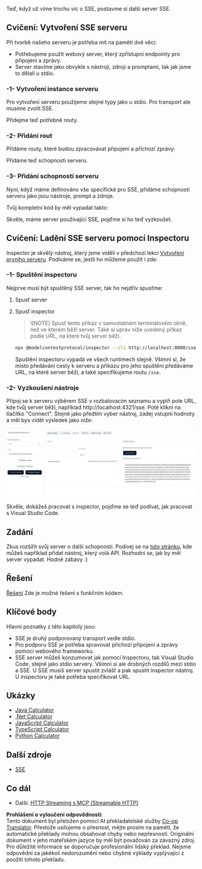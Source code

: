 <!--
CO_OP_TRANSLATOR_METADATA:
{
  "original_hash": "1681ca3633aeb49ee03766abdbb94a93",
  "translation_date": "2025-06-17T22:26:32+00:00",
  "source_file": "03-GettingStarted/05-sse-server/README.md",
  "language_code": "cs"
}
-->
Teď, když už víme trochu víc o SSE, postavme si další server SSE.

## Cvičení: Vytvoření SSE serveru

Při tvorbě našeho serveru je potřeba mít na paměti dvě věci:

- Potřebujeme použít webový server, který zpřístupní endpointy pro připojení a zprávy.
- Server stavíme jako obvykle s nástroji, zdroji a promptami, tak jak jsme to dělali u stdio.

### -1- Vytvoření instance serveru

Pro vytvoření serveru použijeme stejné typy jako u stdio. Pro transport ale musíme zvolit SSE.

Přidejme teď potřebné routy.

### -2- Přidání rout

Přidáme routy, které budou zpracovávat připojení a příchozí zprávy:

Přidáme teď schopnosti serveru.

### -3- Přidání schopností serveru

Nyní, když máme definováno vše specifické pro SSE, přidáme schopnosti serveru jako jsou nástroje, prompt a zdroje.

Tvůj kompletní kód by měl vypadat takto:

Skvěle, máme server používající SSE, pojďme si ho teď vyzkoušet.

## Cvičení: Ladění SSE serveru pomocí Inspectoru

Inspector je skvělý nástroj, který jsme viděli v předchozí lekci [Vytvoření prvního serveru](/03-GettingStarted/01-first-server/README.md). Podíváme se, jestli ho můžeme použít i zde:

### -1- Spuštění inspectoru

Nejprve musí být spuštěný SSE server, tak ho nejdřív spusťme:

1. Spusť server

1. Spusť inspector

    > ![NOTE]
    > Spusť tento příkaz v samostatném terminálovém okně, než ve kterém běží server. Také si uprav níže uvedený příkaz podle URL, na které tvůj server běží.

    ```sh
    npx @modelcontextprotocol/inspector --cli http://localhost:8000/sse --method tools/list
    ```

    Spuštění inspectoru vypadá ve všech runtimech stejně. Všimni si, že místo předávání cesty k serveru a příkazu pro jeho spuštění předáváme URL, na které server běží, a také specifikujeme routu `/sse`.

### -2- Vyzkoušení nástroje

Připoj se k serveru výběrem SSE v rozbalovacím seznamu a vyplň pole URL, kde tvůj server běží, například http://localhost:4321/sse. Poté klikni na tlačítko "Connect". Stejně jako předtím vyber nástroj, zadej vstupní hodnoty a měl bys vidět výsledek jako níže:

![SSE Server běžící v inspectoru](../../../../translated_images/sse-inspector.d86628cc597b8fae807a31d3d6837842f5f9ee1bcc6101013fa0c709c96029ad.cs.png)

Skvěle, dokážeš pracovat s inspector, pojďme se teď podívat, jak pracovat s Visual Studio Code.

## Zadání

Zkus rozšířit svůj server o další schopnosti. Podívej se na [tuto stránku](https://api.chucknorris.io/), kde můžeš například přidat nástroj, který volá API. Rozhodni se, jak by měl server vypadat. Hodně zábavy :)

## Řešení

[Řešení](./solution/README.md) Zde je možné řešení s funkčním kódem.

## Klíčové body

Hlavní poznatky z této kapitoly jsou:

- SSE je druhý podporovaný transport vedle stdio.
- Pro podporu SSE je potřeba spravovat příchozí připojení a zprávy pomocí webového frameworku.
- SSE server můžeš konzumovat jak pomocí Inspectoru, tak Visual Studio Code, stejně jako stdio servery. Všimni si ale drobných rozdílů mezi stdio a SSE. U SSE musíš server spustit zvlášť a pak spustit inspector nástroj. U inspectoru je také potřeba specifikovat URL.

## Ukázky

- [Java Calculator](../samples/java/calculator/README.md)
- [.Net Calculator](../../../../03-GettingStarted/samples/csharp)
- [JavaScript Calculator](../samples/javascript/README.md)
- [TypeScript Calculator](../samples/typescript/README.md)
- [Python Calculator](../../../../03-GettingStarted/samples/python)

## Další zdroje

- [SSE](https://developer.mozilla.org/en-US/docs/Web/API/Server-sent_events)

## Co dál

- Další: [HTTP Streaming s MCP (Streamable HTTP)](/03-GettingStarted/06-http-streaming/README.md)

**Prohlášení o vyloučení odpovědnosti**:  
Tento dokument byl přeložen pomocí AI překladatelské služby [Co-op Translator](https://github.com/Azure/co-op-translator). Přestože usilujeme o přesnost, mějte prosím na paměti, že automatické překlady mohou obsahovat chyby nebo nepřesnosti. Originální dokument v jeho mateřském jazyce by měl být považován za závazný zdroj. Pro důležité informace se doporučuje profesionální lidský překlad. Nejsme odpovědní za jakékoli nedorozumění nebo chybné výklady vyplývající z použití tohoto překladu.